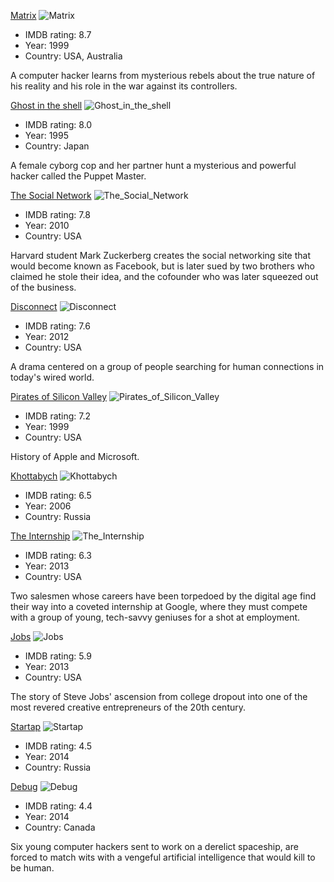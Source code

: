 [Matrix](http://www.imdb.com/title/tt0133093/)
![Matrix](assets/matrix.jpg)

* IMDB rating: 8.7
* Year: 1999
* Country: USA, Australia

A computer hacker learns from mysterious rebels about the true nature of his reality and his role in the war against its controllers.

[Ghost in the shell](http://www.imdb.com/title/tt0113568/)
![Ghost_in_the_shell](assets/Ghost_in_the_shell.jpg)

* IMDB rating: 8.0
* Year: 1995
* Country: Japan

A female cyborg cop and her partner hunt a mysterious and powerful hacker called the Puppet Master.

[The Social Network](http://www.imdb.com/title/tt1285016)
![The_Social_Network](assets/the_social_network.jpg)

* IMDB rating: 7.8
* Year: 2010
* Country: USA

Harvard student Mark Zuckerberg creates the social networking site that would become known as Facebook, but is later sued by two brothers who claimed he stole their idea, and the cofounder who was later squeezed out of the business.

[Disconnect](http://www.imdb.com/title/tt1433811/)
![Disconnect](assets/Disconnect.jpg)

* IMDB rating: 7.6
* Year: 2012
* Country: USA

A drama centered on a group of people searching for human connections in today's wired world.

[Pirates of Silicon Valley](http://www.imdb.com/title/tt0168122)
![Pirates_of_Silicon_Valley](assets/pirates_of_silicon_valley.jpg)

* IMDB rating: 7.2
* Year: 1999
* Country: USA

History of Apple and Microsoft.

[Khottabych](http://www.imdb.com/title/tt0466043)
![Khottabych](assets/khottabych.jpg)

* IMDB rating: 6.5
* Year: 2006
* Country: Russia

[The Internship](http://www.imdb.com/title/tt2234155)
![The_Internship](assets/the_internship.jpg)

* IMDB rating: 6.3
* Year: 2013
* Country: USA

Two salesmen whose careers have been torpedoed by the digital age find their way into a coveted internship at Google, where they must compete with a group of young, tech-savvy geniuses for a shot at employment.

[Jobs](http://www.imdb.com/title/tt2357129/)
![Jobs](assets/jobs.jpg)

* IMDB rating: 5.9
* Year: 2013
* Country: USA

The story of Steve Jobs' ascension from college dropout into one of the most revered creative entrepreneurs of the 20th century.

[Startap](http://www.imdb.com/title/tt3274728/)
![Startap](assets/startap.jpg)

* IMDB rating: 4.5
* Year: 2014
* Country: Russia

[Debug](http://www.imdb.com/title/tt2769184)
![Debug](assets/debug.jpg)

* IMDB rating: 4.4
* Year: 2014
* Country: Canada

Six young computer hackers sent to work on a derelict spaceship, are forced to match wits with a vengeful artificial intelligence that would kill to be human.

